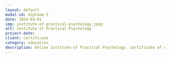 ```yaml
---
layout: default
modal-id: diploma-3
date: 2024-03-01
img: institute-of-practical-psychology.jpeg
alt: Institute of Practical Psychology 
project-date: 
client: Certificate
category: education
description: Online Institute of Practical Psychology. Certificate of Advancement of Qualification.
---
```

